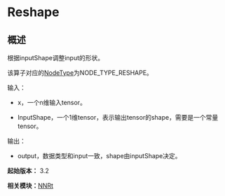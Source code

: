 # Reshape


## 概述

根据inputShape调整input的形状。

该算子对应的[NodeType](_n_n_rt_v10.md#nodetype)为NODE_TYPE_RESHAPE。

输入：

- x，一个n维输入tensor。

- InputShape，一个1维tensor，表示输出tensor的shape，需要是一个常量tensor。

输出：

- output，数据类型和input一致，shape由inputShape决定。

**起始版本：** 3.2

**相关模块：**[NNRt](_n_n_rt_v10.md)
